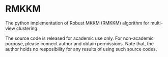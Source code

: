 # RMKKM
The python implementation of Robust MKKM (RMKKM) algorithm for multi-view clustering.

The source code is released for academic use only. For non-academic purpose, please connect author and obtain permissions. Note that, the author holds no resposibility for any results of using such source codes.
